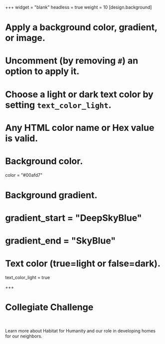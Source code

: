 +++
widget = "blank"
headless = true
weight = 10
[design.background]
  # Apply a background color, gradient, or image.
  #   Uncomment (by removing `#`) an option to apply it.
  #   Choose a light or dark text color by setting `text_color_light`.
  #   Any HTML color name or Hex value is valid.
  
  # Background color.
   color = "#00afd7"
  
  # Background gradient.
  # gradient_start = "DeepSkyBlue"
  # gradient_end = "SkyBlue"

  # Text color (true=light or false=dark).
   text_color_light = true 
  
+++
<html>
<main>
    <div>
      <div>
        <h1>
          Collegiate Challenge
        </h1>
      <br />
        <p>
         Learn more about Habitat for Humanity and our role in developing homes for our neighbors.
        </p>
    </div>
  </div>
</main>
</html>
